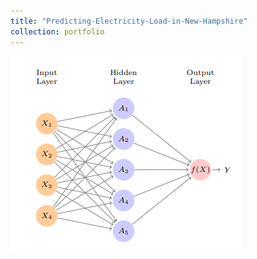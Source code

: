 ```yaml
---
title: "Predicting-Electricity-Load-in-New-Hampshire"
collection: portfolio
---
```

![Alt text](../images/1.png)